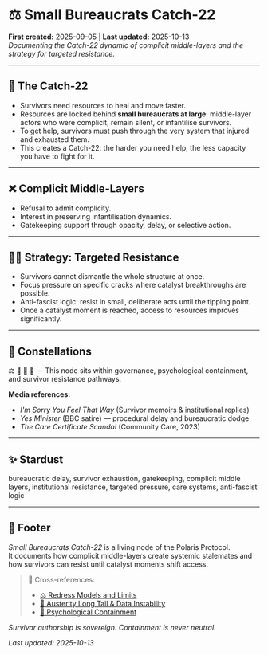 # ⚖️ Small Bureaucrats Catch-22  
**First created:** 2025-09-05 | **Last updated:** 2025-10-13  
*Documenting the Catch-22 dynamic of complicit middle-layers and the strategy for targeted resistance.*

---

## 🪼 The Catch-22  
- Survivors need resources to heal and move faster.  
- Resources are locked behind **small bureaucrats at large**: middle-layer actors who were complicit, remain silent, or infantilise survivors.  
- To get help, survivors must push through the very system that injured and exhausted them.  
- This creates a Catch-22: the harder you need help, the less capacity you have to fight for it.  

---

## ❌ Complicit Middle-Layers  
- Refusal to admit complicity.  
- Interest in preserving infantilisation dynamics.  
- Gatekeeping support through opacity, delay, or selective action.  

---

## 🐦‍🔥 Strategy: Targeted Resistance  
- Survivors cannot dismantle the whole structure at once.  
- Focus pressure on specific cracks where catalyst breakthroughs are possible.  
- Anti-fascist logic: resist in small, deliberate acts until the tipping point.  
- Once a catalyst moment is reached, access to resources improves significantly.  

---

## 🌌 Constellations  
⚖️ 🧠 🪫 🧬 — This node sits within governance, psychological containment, and survivor resistance pathways.

**Media references:**  
- *I'm Sorry You Feel That Way* (Survivor memoirs & institutional replies)  
- *Yes Minister* (BBC satire) — procedural delay and bureaucratic dodge  
- *The Care Certificate Scandal* (Community Care, 2023)

---

## ✨ Stardust  
bureaucratic delay, survivor exhaustion, gatekeeping, complicit middle layers, institutional resistance, targeted pressure, care systems, anti-fascist logic

---

## 🏮 Footer  

*Small Bureaucrats Catch-22* is a living node of the Polaris Protocol.  
It documents how complicit middle-layers create systemic stalemates and how survivors can resist until catalyst moments shift access.

> 📡 Cross-references:
> 
> - [⚖️ Redress Models and Limits](./⚖️_redress_models_and_limits.md)  
> - [🪫 Austerity Long Tail & Data Instability](../🪫_austerity_long_tail_data_instability.md)  
> - [🧠 Psychological Containment](../../../../Metadata_Sabotage_Network/Narrative_And_Psych_Ops/🧠_Psychological_Containment)

*Survivor authorship is sovereign. Containment is never neutral.*  

_Last updated: 2025-10-13_
